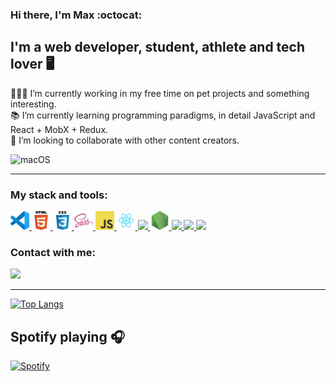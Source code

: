 ### Hi there, I'm Max :octocat:

## I'm a web developer, student, athlete and tech lover 🖥

👨🏻‍💻 I’m currently working in my free time on pet projects and something interesting. </br>
📚 I’m currently learning programming paradigms, in detail JavaScript and React + MobX + Redux. </br>
👥 I’m looking to collaborate with other content creators.

![macOS](https://svgshare.com/i/ZjP.svg)

---

### My stack and tools:
<a href='https://code.visualstudio.com/' target='_blank' alt='Visual Studio Code'>
   <img src="https://raw.githubusercontent.com/github/explore/80688e429a7d4ef2fca1e82350fe8e3517d3494d/topics/visual-studio-code/visual-studio-code.png" height="30">
</a>
<a href='https://developer.mozilla.org/ru/docs/Web/HTML' target='_blank' alt='HTML5'>
   <img src="https://raw.githubusercontent.com/github/explore/80688e429a7d4ef2fca1e82350fe8e3517d3494d/topics/html/html.png" height="30">
</a>
<a href='https://developer.mozilla.org/ru/docs/Learn/Getting_started_with_the_web/CSS_basics' target='_blank' alt='CSS3'>
   <img src="https://raw.githubusercontent.com/github/explore/80688e429a7d4ef2fca1e82350fe8e3517d3494d/topics/css/css.png" height="30">
</a>
<a href='https://sass-lang.com/' target='_blank' alt='Sass'>
   <img src="https://raw.githubusercontent.com/github/explore/80688e429a7d4ef2fca1e82350fe8e3517d3494d/topics/sass/sass.png" height="30">
</a>
<a href='https://developer.mozilla.org/ru/docs/Web/JavaScript' target='_blank' alt='JavaScript'>
   <img src="https://raw.githubusercontent.com/github/explore/80688e429a7d4ef2fca1e82350fe8e3517d3494d/topics/javascript/javascript.png" height="30">
</a>
<a href='https://reactjs.org/' target='_blank' alt='React'>
   <img src="https://raw.githubusercontent.com/github/explore/80688e429a7d4ef2fca1e82350fe8e3517d3494d/topics/react/react.png" height="30">
</a>
<a href='https://www.typescriptlang.org/' target='_blank' alt='TypeScript'>
   <img src="https://iconape.com/wp-content/png_logo_vector/typescript.png" height="30">
</a>
<a href='https://www.nodejs.org' target='_blank' alt='NodeJs'>
   <img src="https://raw.githubusercontent.com/github/explore/80688e429a7d4ef2fca1e82350fe8e3517d3494d/topics/nodejs/nodejs.png" height="30">
</a>
<a href='https://webpack.js.org/' target='_blank' alt='Webpack'>
   <img src="https://github.com/webpack/media/blob/master/logo/icon.png?raw=true" height="30">
</a>
<a href='https://www.figma.com' target='_blank' alt='Figma'>
   <img src="https://cdn-icons-png.flaticon.com/512/5968/5968705.png" height="30">
</a>
<a href='https://git-scm.com/' target='_blank' alt='Git'>
   <img src="https://upload.wikimedia.org/wikipedia/commons/thumb/3/3f/Git_icon.svg/1024px-Git_icon.svg.png" height="30">
</a>

### Contact with me: 
<a href='https://t.me/tormaks' target='_blank' alt='Telegram'>
   <img src="https://cdn-icons-png.flaticon.com/512/906/906377.png" height="30">
</a>

---

[![Top Langs](https://github-readme-stats.vercel.app/api/top-langs/?username=tormaks&layout=compact&theme=gruvbox&hide=css,html)](https://github.com/anuraghazra/github-readme-stats)

## Spotify playing 🎧
[![Spotify](https://novatorem-eight-omega.vercel.app/api/spotify)](https://open.spotify.com/user/majorsemakin)
